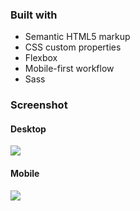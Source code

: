 ### Built with

- Semantic HTML5 markup
- CSS custom properties
- Flexbox
- Mobile-first workflow
- Sass

### Screenshot

#### Desktop
![](images/screenshot-desktop.png)

#### Mobile
![](images/screenshot-mobile.png)




